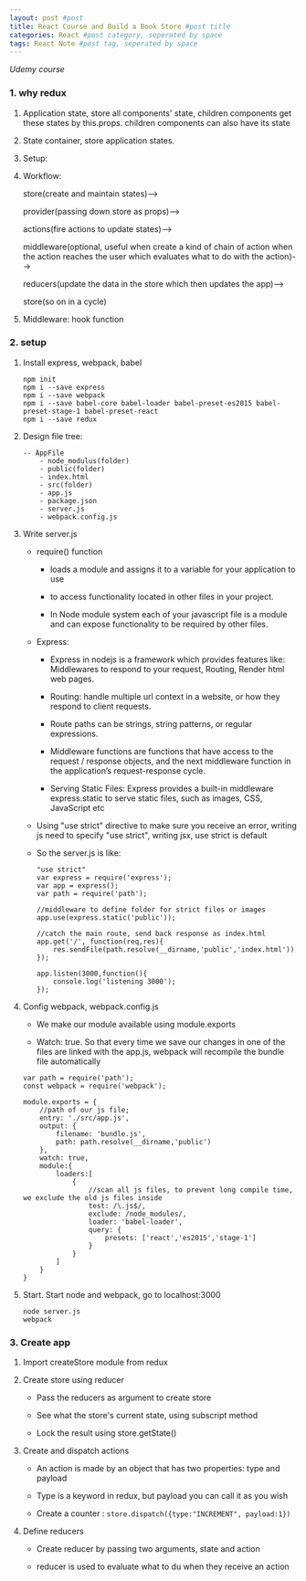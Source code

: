 ```yaml
---
layout: post #post
title: React Course and Build a Book Store #post title
categories: React #post category, seperated by space
tags: React Note #post tag, seperated by space
---
```



*Udemy course*


### 1. why redux

1. Application state, store all components' state, children components get these states by this.props. children components can also have its state 

2. State container, store application states.

3. Setup:

4. Workflow: 

   store(create and maintain states)-->
   
   provider(passing down store as props)-->
   
   actions(fire actions to update states)-->
   
   middleware(optional, useful when create a kind of chain of action when the action reaches the user which evaluates what to do with the action)-->
   
   reducers(update the data in the store which then updates the app)-->
   
   store(so on in a cycle)
   
5. Middleware: hook function
 
### 2. setup 
 
1. Install express, webpack, babel

    ```
    npm init
    npm i --save express
    npm i --save webpack
    npm i --save babel-core babel-loader babel-preset-es2015 babel-preset-stage-1 babel-preset-react
    npm i --save redux
    ```
  
2. Design file tree:

    ```
    -- AppFile
        - node_modulus(folder)
        - public(folder)
        - index.html
        - src(folder)
        - app.js
        - package.json
        - server.js
        - webpack.config.js   
    ```
 
3. Write server.js

    - require() function 

        - loads a module and assigns it to a variable for your application to use

        - to access functionality located in other files in your project.

        - In Node module system each of your javascript file is a module and can expose functionality to be required by other files.
    
    - Express: 

        - Express in nodejs is a framework which provides features like: Middlewares to respond to your request, Routing, Render html web pages. 
        
        - Routing: handle multiple url context in a website, or how they respond to client requests.
        
        - Route paths can be strings, string patterns, or regular expressions.
        
        - Middleware functions are functions that have access to the request / response objects, and the next middleware function in the application’s request-response cycle. 
        
        - Serving Static Files: Express provides a built-in middleware express.static to serve static files, such as images, CSS, JavaScript etc

    -  Using "use strict" directive to make sure you receive an error, writing js need to specify "use strict", writing jsx, use strict is default

    - So the server.js is like:

        ```
        "use strict"
        var express = require('express');
        var app = express();
        var path = require('path');

        //middleware to define folder for strict files or images
        app.use(express.static('public'));

        //catch the main route, send back response as index.html
        app.get('/', function(req,res){
            res.sendFile(path.resolve(__dirname,'public','index.html'))
        });

        app.listen(3000,function(){
            console.log('listening 3000');
        });
        ```

4. Config webpack, webpack.config.js

    - We make our module available using module.exports

    - Watch: true. So that every time we save our changes in one of the files are linked with the app.js, webpack will recompile the bundle file automatically

    ```
    var path = require('path');
    const webpack = require('webpack');

    module.exports = {
        //path of our js file; 
        entry: './src/app.js',
        output: {
            filename: 'bundle.js',
            path: path.resolve(__dirname,'public')
        },
        watch: true,
        module:{
            loaders:[
                {
                    //scan all js files, to prevent long compile time, we exclude the old js files inside
                    test: /\.js$/,
                    exclude: /node_modules/,
                    loader: 'babel-loader',
                    query: {
                        presets: ['react','es2015','stage-1']
                    }
                }
            ]
        }
    }
    ```

5. Start. Start node and webpack, go to localhost:3000

    ```
    node server.js
    webpack
    ```

### 3. Create app

1. Import createStore module from redux

2. Create store using reducer

    - Pass the reducers as argument to create store

    - See what the store's current state, using subscript method

    - Lock the result using store.getState()

3. Create and dispatch actions

    - An action is made by an object that has two properties: type and payload
    
    - Type is a keyword in redux, but payload you can call it as you wish

    - Create a counter : `store.dispatch({type:"INCREMENT", payload:1})`


4. Define reducers

    - Create reducer by passing two arguments, state and action

    - reducer is used to evaluate what to du when they receive an action

